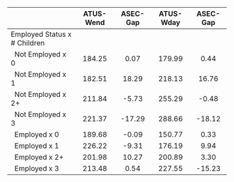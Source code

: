 
|                      |    ATUS-Wend |     ASEC-Gap |    ATUS-Wday |     ASEC-Gap |
| -------------------- | :----------: | :----------: | :----------: | :----------: |
| Employed Status x # Children |              |              |              |              |
| &nbsp;&nbsp;Not Employed x 0 |       184.25 |         0.07 |       179.99 |         0.44 |
| &nbsp;&nbsp;Not Employed x 1 |       182.51 |        18.29 |       218.13 |        16.76 |
| &nbsp;&nbsp;Not Employed x 2+ |       211.84 |        -5.73 |       255.29 |        -0.48 |
| &nbsp;&nbsp;Not Employed x 3 |       221.37 |       -17.29 |       288.66 |       -18.12 |
| &nbsp;&nbsp;Employed x 0 |       189.68 |        -0.09 |       150.77 |         0.33 |
| &nbsp;&nbsp;Employed x 1 |       226.22 |        -9.31 |       176.19 |         9.94 |
| &nbsp;&nbsp;Employed x 2+ |       201.98 |        10.27 |       200.89 |         3.30 |
| &nbsp;&nbsp;Employed x 3 |       213.48 |         0.54 |       227.55 |       -15.23 |

